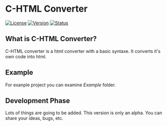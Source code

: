 # C-HTML Converter


[![License](https://img.shields.io/badge/license-MIT-green)](https://img.shields.io/badge/license-MIT-green)
[![Version](https://img.shields.io/badge/version-0.1-blue)](https://img.shields.io/badge/version-0.1-blue)
[![Status](https://img.shields.io/badge/status-alpha-red)](https://img.shields.io/badge/status-alpha-red)

## What is C-HTML Converter?
C-HTML converter is a html converter with a basic syntaxe. It converts it's own code into html.
## Example
For exanple project you can examine *Example* folder.

## Development Phase
Lots of things are going to be added. This version is only an alpha. You can share your ideas, bugs, etc.